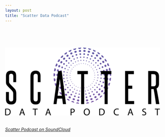 ```yaml
---
layout: post
title: "Scatter Data Podcast"
---
```

<br>
<br>
<br>

[![](https://raw.githubusercontent.com/JavOrraca/Home/gh-pages/assets/img/ScatterLogo.png)](https://soundcloud.com/scatterpodcast)
<br>
<br>
<br>
[_Scatter Podcast on SoundCloud_](https://soundcloud.com/scatterpodcast)
